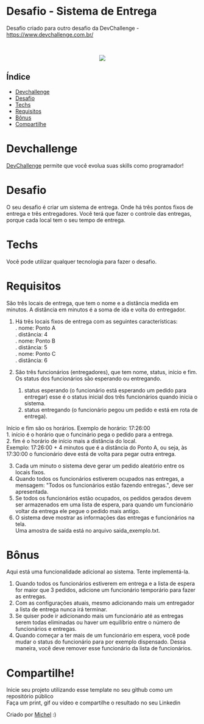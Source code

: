 # Desafio - Sistema de Entrega
Desafio criado para outro desafio da DevChallenge - https://www.devchallenge.com.br/

<br />
<p align="center">
  <a href="http://www.freepik.com">
    <img src="https://image.freepik.com/free-photo/delivery-uniform-boy-work-courier_1368-6381.jpg" >
  </a>
</p>

## Índice

* [Devchallenge](#devchallenge) 
* [Desafio](#desafio)
* [Techs](#techs)
* [Requisitos](#requisitos)
* [Bônus](#bônus)
* [Compartilhe](#compartilhe)

# Devchallenge
<a href="https://devchallenge.now.sh/"> DevChallenge</a> permite que você evolua suas skills como programador!

# Desafio
O seu desafio é criar um sistema de entrega. Onde há três pontos fixos de entrega e três entregadores.
Você terá que fazer o controle das entregas, porque cada local tem o seu tempo de entrega.

# Techs
Você pode utilizar qualquer tecnologia para fazer o desafio.

# Requisitos
São três locais de entrega, que tem o nome e a distância medida em minutos. A distância em minutos é a soma de ida e volta do entregador.
1. Há três locais fixos de entrega com as seguintes características: <br/>
  . nome: Ponto A <br/>
  . distância: 4 <br/>
  . nome: Ponto B <br/>
  . distância: 5 <br/>
  . nome: Ponto C <br/>
  . distância: 6 <br/>
  
2. São três funcionários (entregadores), que tem nome, status, início e fim. <br/>
Os status dos funcionários são esperando ou entregando. <br/>
    1. status esperando (o funcionário está esperando um pedido para entregar) esse é o status inicial dos três funcionários quando inicia o sistema. <br/>
    2. status entregando (o funcionário pegou um pedido e está em rota de entrega). <br/>
    
Início e fim são os horários. Exemplo de horário: 17:26:00 <br/>
    1. início é o horário que o funcinário pega o pedido para a entrega. <br/>
    2. fim é o horário de início mais a distância do local. <br/>
    Exemplo: 17:26:00 + 4 minutos que é a distância do Ponto A, ou seja, às 17:30:00 o funcionário deve está de volta para pegar outra entrega.<br/>
  
3. Cada um minuto o sistema deve gerar um pedido aleatório entre os locais fixos. <br/>
4. Quando todos os funcionários estiverem ocupados nas entregas, a mensagem: "Todos os funcionários estão fazendo entregas.", deve ser apresentada. <br/>
5. Se todos os funcionários estão ocupados, os pedidos gerados devem ser armazenados em uma lista de espera, para quando um funcionário voltar da entrega ele pegue o pedido mais antigo. <br/>
6. O sistema deve mostrar as informações das entregas e funcionários na tela. <br/>
Uma amostra de saída está no arquivo saida_exemplo.txt.<br/>

# Bônus

Aqui está uma funcionalidade adicional ao sistema. Tente implementá-la. <br/>

1. Quando todos os funcionários estiverem em entrega e a lista de espera for maior que 3 pedidos, adicione um funcionário temporário para fazer as entregas.<br/>
2. Com as configurações atuais, mesmo adicionando mais um entregador a lista de entrega nunca irá terminar. <br/>
3. Se quiser pode ir adicionando mais um funcionário até as entregas serem todas eliminadas ou haver um equilíbrio entre o número de funcionários e entregas. <br/>
4. Quando começar a ter mais de um funcionário em espera, você pode mudar o status do funcionário para por exemplo dispensado. Dessa maneira, você deve remover esse funcionário da lista de funcionários.<br/>

# Compartilhe!
Inicie seu projeto utilizando esse template no seu github como um repositório público<br>
Faça um print, gif ou vídeo e compartilhe o resultado no seu Linkedin<br>

Criado por  <a href="https://github.com/blackzig">Michel</a> :)







